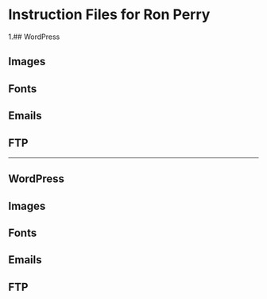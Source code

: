 # Instruction Files for Ron Perry

1.## WordPress
## Images
## Fonts
## Emails
## FTP

---

## WordPress
## Images
## Fonts
## Emails
## FTP
